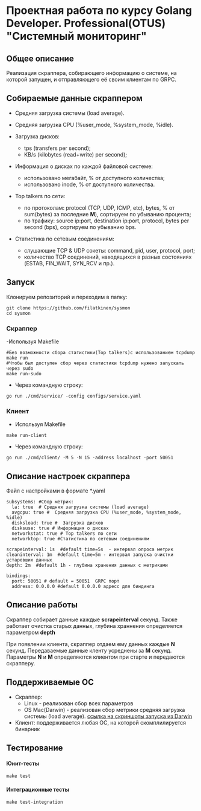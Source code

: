 # Проектная работа по курсу Golang Developer. Professional(OTUS) "Системный мониторинг"

## Общее описание
Реализация скраппера, собирающего информацию о системе, на которой запущен, и отправляющего её своим клиентам по GRPC.

## Собираемые данные скраппером
- Средняя загрузка системы (load average).

- Средняя загрузка CPU (%user_mode, %system_mode, %idle).

- Загрузка дисков:
    - tps (transfers per second);
    - KB/s (kilobytes (read+write) per second);

- Информация о дисках по каждой файловой системе:
    - использовано мегабайт, % от доступного количества;
    - использовано inode, % от доступного количества.

- Top talkers по сети:
    - по протоколам: protocol (TCP, UDP, ICMP, etc), bytes, % от sum(bytes) за последние **M**), сортируем по убыванию процента;
    - по трафику: source ip:port, destination ip:port, protocol, bytes per second (bps), сортируем по убыванию bps.

- Статистика по сетевым соединениям:
    - слушающие TCP & UDP сокеты: command, pid, user, protocol, port;
    - количество TCP соединений, находящихся в разных состояниях (ESTAB, FIN_WAIT, SYN_RCV и пр.).


## Запуск 

Клонируем репозиторий и переходим в папку:
```
git clone https://github.com/filatkinen/sysmon
cd sysmon

```

### Скраппер



 -Используя Makefile
```
#Без возможности сбора статистики(Top talkers)с использованием tcpdump
make run 
#Чтобы был доступен сбор через статистики tcpdump нужено запускать через sudo
make run-sudo 
```
 - Через командную строку:
 ```
 go run ./cmd/service/ -config configs/service.yaml
 ```

### Клиент
 - Используя Makefile
```
make run-client
```

 - Через командную строку:
 ```
go run ./cmd/client/ -M 5 -N 15 -address localhost -port 50051
 ```


## Описание  настроек скраппера
Файл с настройками в формате *.yaml
```
subsystems: #Сбор метрик: 
  la: true  # Средняя загрузка системы (load average)
  avgcpu: true #  Средняя загрузка CPU (%user_mode, %system_mode, %idle)
  disksload: true #  Загрузка дисков
  disksuse: true # Информация о дисках
  networkstat: true # Top talkers по сети
  networktop: true #Статистика по сетевым соединениям

scrapeinterval: 1s  #default time=5s  - интервал опроса метрик
cleaninterval: 1m  #default time=5m - интервал запуска очистки устаревших данных
depth: 2m  #default 1h - глубина хранения данных с метриками

bindings:
  port: 50051 # default = 50051  GRPC порт
  address: 0.0.0.0 #default 0.0.0.0 адресс для биндинга

``` 

## Описание работы

Скраппер собирает данные каждые **scrapeinterval** секунд.
Также работает очистка старых данных, глубина храннения определяется параметром **depth**


При появлении клиента, скраппер отдаем ему данных каждые **N** секунд.
Передаваемые данные кленту усреднены за **M** секунд.
Параметры **N** и **M** определяются клиентом при старте и передаются скрапперу.



## Поддерживаемые ОС
- Скраппер:
    - Linux - реализован сбор всех параметров
    - OS Mac(Darwin) - реализован сбор метрики средняя загрузка системы (load average). [ссылка на скриншоты запуска из Darwin](https://github.com/filatkinen/sysmon/tree/main/assets/approve_darwin)
- Клиент: поддерживается любая ОС, на которой скомплилируется бинарник

## Тестирование
#### Юнит-тесты

```
make test
```

#### Интеграционные тесты

```
make test-integration
```